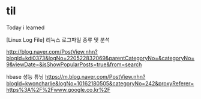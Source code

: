 # til
Today i learned



	
[Linux Log File] 리눅스 로그파일 종류 및 분석

http://blog.naver.com/PostView.nhn?blogId=kdi0373&logNo=220522832069&parentCategoryNo=&categoryNo=9&viewDate=&isShowPopularPosts=true&from=search



hbase 성능 튜닝
https://m.blog.naver.com/PostView.nhn?blogId=kwoncharlie&logNo=10162180505&categoryNo=242&proxyReferer=https%3A%2F%2Fwww.google.co.kr%2F
